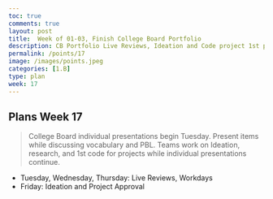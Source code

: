 ```yaml
---
toc: true
comments: true
layout: post
title:  Week of 01-03, Finish College Board Portfolio
description: CB Portfolio Live Reviews, Ideation and Code project 1st presentation.
permalink: /points/17
image: /images/points.jpeg
categories: [1.B]
type: plan
week: 17
---
```


## Plans Week 17
> College Board individual presentations begin Tuesday.  Present items while discussing vocabulary and PBL.  Teams work on Ideation, research, and 1st code for projects while individual presentations continue.
- Tuesday, Wednesday, Thursday: Live Reviews, Workdays
- Friday: Ideation and Project Approval